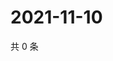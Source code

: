 # 2021-11-10

共 0 条

<!-- BEGIN WEIBO -->
<!-- 最后更新时间 Wed Nov 10 2021 10:26:20 GMT+0800 (China Standard Time) -->

<!-- END WEIBO -->
